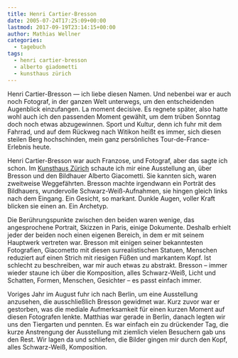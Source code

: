 ```yaml
---
title: Henri Cartier-Bresson
date: 2005-07-24T17:25:09+00:00
lastmod: 2017-09-19T23:14:15+00:00
author: Mathias Wellner
categories:
  - tagebuch
tags:
  - henri cartier-bresson
  - alberto giadometti
  - kunsthaus zürich
---
```

Henri Cartier-Bresson &mdash; ich liebe diesen Namen. Und nebenbei war er auch noch Fotograf, in der ganzen Welt unterwegs, um den entscheidenden Augenblick einzufangen. La moment decisive. Es regnete später, also hatte wohl auch ich den passenden Moment gewählt, um dem trüben Sonntag doch noch etwas abzugewinnen. Sport und Kultur, denn ich fuhr mit dem Fahrrad, und auf dem Rückweg nach Witikon heißt es immer, sich diesen steilen Berg hochschinden, mein ganz persönliches Tour-de-France-Erlebnis heute.

Henri Cartier-Bresson war auch Franzose, und Fotograf, aber das sagte ich schon. Im [Kunsthaus Zürich](http://www.kunsthaus.ch) schaute ich mir eine Ausstellung an, über Bresson und den Bildhauer Alberto Giacometti. Sie kannten sich, waren zweitweise Weggefährten. Bresson machte irgendwann ein Porträt des Bildhauers, wundervolle Schwarz-Weiß-Aufnahmen, sie hingen gleich links nach dem Eingang. Ein Gesicht, so markant. Dunkle Augen, voller Kraft blicken sie einen an. Ein Archetyp.

Die Berührungspunkte zwischen den beiden waren wenige, das angesprochene Portrait, Skizzen in Paris, einige Dokumente. Deshalb erhielt jeder der beiden noch einen eigenen Bereich, in dem er mit seinem Hauptwerk vertreten war. Bresson mit einigen seiner bekanntesten Fotografien, Giacometto mit diesen surrealistischen Statuen, Menschen reduziert auf einen Strich mit riesigen Füßen und markantem Kopf. Ist schlecht zu beschreiben, war mir auch etwas zu abstrakt. Bresson &#8211; immer wieder staune ich über die Komposition, alles Schwarz-Weiß, Licht und Schatten, Formen, Menschen, Gesichter &#8211; es passt einfach immer.

Voriges Jahr im August fuhr ich nach Berlin, um eine Ausstellung anzusehen, die ausschließlich Bresson gewidmet war. Kurz zuvor war er gestorben, was die mediale Aufmerksamkeit für einen kurzen Moment auf diesen Fotografen lenkte. Matthias war gerade in Berlin, danach legten wir uns den Tiergarten und pennten. Es war einfach ein zu drückender Tag, die kurze Anstrengung der Ausstellung mit ziemlich vielen Besuchern gab uns den Rest. Wir lagen da und schliefen, die Bilder gingen mir durch den Kopf, alles Schwarz-Weiß, Komposition.